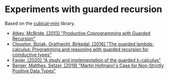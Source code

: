 # Experiments with guarded recursion

Based on the [cubical-mini](https://github.com/cmcmA20/cubical-mini/) library.

* [Atkey, McBride, [2013] "Productive Coprogramming with Guarded Recursion"](https://bentnib.org/productive.pdf)
* [Clouston, Bizjak, Grathwohl, Birkedal, [2016] "The guarded lambda-calculus: Programming and reasoning with guarded recursion for coinductive types"](https://arxiv.org/abs/1606.09455)
* [Favier, [2020] "A study and implementation of the guarded λ-calculus"](https://monade.li/glam.pdf)
* [Berger, Matthes, Setzer, [2019] "Martin Hofmann's Case for Non-Strictly Positive Data Types"](https://hal.science/hal-02365814)